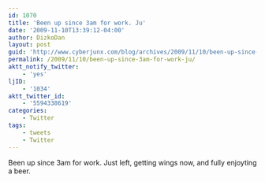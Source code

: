 ```yaml
---
id: 1070
title: 'Been up since 3am for work. Ju'
date: '2009-11-10T13:39:12-04:00'
author: DizkoDan
layout: post
guid: 'http://www.cyberjunx.com/blog/archives/2009/11/10/been-up-since-3am-for-work-ju/'
permalink: /2009/11/10/been-up-since-3am-for-work-ju/
aktt_notify_twitter:
    - 'yes'
ljID:
    - '1034'
aktt_twitter_id:
    - '5594338619'
categories:
    - Twitter
tags:
    - tweets
    - Twitter
---
```


Been up since 3am for work. Just left, getting wings now, and fully enjoyting a beer.